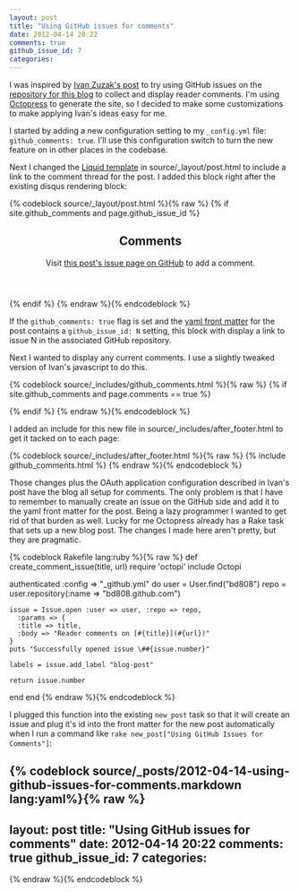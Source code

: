 ```yaml
---
layout: post
title: "Using GitHub issues for comments"
date: 2012-04-14 20:22
comments: true
github_issue_id: 7
categories: 
---
```


I was inspired by [Ivan Zuzak's post](http://ivanzuzak.info/2011/02/18/github-hosted-comments-for-github-hosted-blogs.html) to try using GitHub issues on the [repository for this blog](https://github.com/bd808/bd808.github.com) to collect and display reader comments. I'm using [Octopress](http://octopress.org/) to generate the site, so I decided to make some customizations to make applying Ivan's ideas easy for me.

I started by adding a new configuration setting to my `_config.yml` file: `github_comments: true`. I'll use this configuration switch to turn the new feature on in other places in the codebase.

<!-- more -->

Next I changed the [Liquid template](https://github.com/mojombo/jekyll/wiki/Liquid-Extensions) in source/\_layout/post.html to include a link to the comment thread for the post. I added this block right after the existing disqus rendering block:

{% codeblock source/_layout/post.html %}{% raw %}
{% if site.github_comments and page.github_issue_id %}
<section id="comments">
  <header>
    <h2>Comments</h2>
    <p>Visit <a href="https://github.com/{{site.github_user}}/{{site.github_user}}.github.com/issues/{{page.github_issue_id}}">this post's issue page on GitHub</a> to add a comment.</p>
  </header>
</section>
{% endif %}
{% endraw %}{% endcodeblock %}

If the `github_comments: true` flag is set and the [yaml front
matter](https://github.com/mojombo/jekyll/wiki/yaml-front-matter) for the post
contains a `github_issue_id: N` setting, this block with display a link to
issue N in the associated GitHub repository.

Next I wanted to display any current comments. I use a slightly tweaked
version of Ivan's javascript to do this.

{% codeblock source/_includes/github_comments.html %}{% raw %}
{% if site.github_comments and page.comments == true %}
<script type="text/javascript">
$.ajax({
    url: "https://api.github.com/repos/{{site.github_user}}/{{site.github_user}}.github.com/issues/{{page.github_issue_id}}/comments"
  , method: "get"
  , headers: { Accept: "application/vnd.github.full+json" }
  , error: function(e){}
  , success: function(resp){
      var cuser, cuserlink, clink, cbody, cavatarlink, cdate;
      for (var i=0; i<resp.length; i++) {
        cuser = resp[i].user.login;
        cuserlink = "https://github.com/" + resp[i].user.login;
        clink = "https://github.com/{{site.github_user}}/{{site.github_user}}.github.com/issues/{{page.github_issue_id}}#issuecomment-" + resp[i].url.substring(resp[i].url.lastIndexOf("/")+1);
        cbody = resp[i].body_html;
        cavatarlink = resp[i].user.avatar_url;
        cdate = (new Date(resp[i].created_at)).toLocaleString();

        $("#comments").append('<div class="comment"><div class="comment-header"><a class="comment-user" href="' + cuserlink + '"><img class="comment-gravatar" src="' + cavatarlink + '" alt="" width="20" height="20"> ' + cuser + '</a><a class="comment-date" href="' + clink + '">' + cdate + '</a></div><div class="comment-body">' + cbody + '</div></div>');
      }
    }
});
</script>
{% endif %}
{% endraw %}{% endcodeblock %}

I added an include for this new file in source/_includes/after_footer.html to
get it tacked on to each page:

{% codeblock source/_includes/after_footer.html %}{% raw %}
{% include github_comments.html %}
{% endraw %}{% endcodeblock %}

Those changes plus the OAuth application configuration described in Ivan's post have the blog all setup for comments. The only problem is that I have to remember to manually create an issue on the GitHub side and add it to the yaml front matter for the post. Being a lazy programmer I wanted to get rid of that burden as well. Lucky for me Octopress already has a Rake task that sets up a new blog post. The changes I made here aren't pretty, but they are pragmatic.

{% codeblock Rakefile lang:ruby %}{% raw %}
def create_comment_issue(title, url)
  require 'octopi'
  include Octopi

  authenticated :config => "_github.yml"  do
    user = User.find("bd808")
    repo = user.repository(:name => "bd808.github.com")

    issue = Issue.open :user => user, :repo => repo,
      :params => {
      :title => title,
      :body => "Reader comments on [#{title}](#{url})"
    }
    puts "Successfully opened issue \##{issue.number}"

    labels = issue.add_label "blog-post"

    return issue.number
  end
end
{% endraw %}{% endcodeblock %}

I plugged this function into the existing `new_post` task so that it will
create an issue and plug it's id into the front matter for the new post
automatically when I run a command like `rake new_post["Using GitHub Issues
for Comments"]`:

{% codeblock source/_posts/2012-04-14-using-github-issues-for-comments.markdown lang:yaml%}{% raw %}
---
layout: post
title: "Using GitHub issues for comments"
date: 2012-04-14 20:22
comments: true
github_issue_id: 7
categories: 
---

{% endraw %}{% endcodeblock %}
